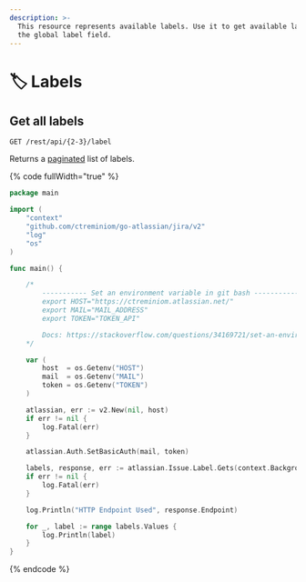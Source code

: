```yaml
---
description: >-
  This resource represents available labels. Use it to get available labels for
  the global label field.
---
```


# 🏷️ Labels

## Get all labels

`GET /rest/api/{2-3}/label`

Returns a [paginated](https://developer.atlassian.com/cloud/jira/platform/rest/v3/intro/#pagination) list of labels.

{% code fullWidth="true" %}
```go
package main

import (
	"context"
	"github.com/ctreminiom/go-atlassian/jira/v2"
	"log"
	"os"
)

func main() {

	/*
		----------- Set an environment variable in git bash -----------
		export HOST="https://ctreminiom.atlassian.net/"
		export MAIL="MAIL_ADDRESS"
		export TOKEN="TOKEN_API"

		Docs: https://stackoverflow.com/questions/34169721/set-an-environment-variable-in-git-bash
	*/

	var (
		host  = os.Getenv("HOST")
		mail  = os.Getenv("MAIL")
		token = os.Getenv("TOKEN")
	)

	atlassian, err := v2.New(nil, host)
	if err != nil {
		log.Fatal(err)
	}

	atlassian.Auth.SetBasicAuth(mail, token)

	labels, response, err := atlassian.Issue.Label.Gets(context.Background(), 0, 50)
	if err != nil {
		log.Fatal(err)
	}

	log.Println("HTTP Endpoint Used", response.Endpoint)

	for _, label := range labels.Values {
		log.Println(label)
	}
}
```
{% endcode %}
